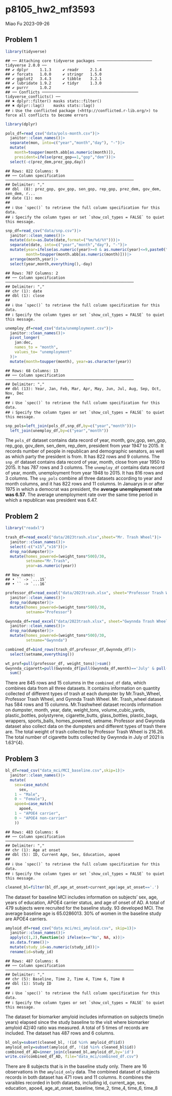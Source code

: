 p8105_hw2_mf3593
================
Miao Fu
2023-09-26

## Problem 1

``` r
library(tidyverse)
```

    ## ── Attaching core tidyverse packages ──────────────────────── tidyverse 2.0.0 ──
    ## ✔ dplyr     1.1.3     ✔ readr     2.1.4
    ## ✔ forcats   1.0.0     ✔ stringr   1.5.0
    ## ✔ ggplot2   3.4.3     ✔ tibble    3.2.1
    ## ✔ lubridate 1.9.2     ✔ tidyr     1.3.0
    ## ✔ purrr     1.0.2     
    ## ── Conflicts ────────────────────────────────────────── tidyverse_conflicts() ──
    ## ✖ dplyr::filter() masks stats::filter()
    ## ✖ dplyr::lag()    masks stats::lag()
    ## ℹ Use the conflicted package (<http://conflicted.r-lib.org/>) to force all conflicts to become errors

``` r
library(dplyr)
```

``` r
pols_df=read_csv("data/pols-month.csv")|>
  janitor::clean_names()|>
  separate(mon, into=c("year","month","day"), "-")|>
  mutate(
    month=toupper(month.abb[as.numeric(month)]),
    president=ifelse(prez_gop==1,"gop","dem"))|>
  select(-c(prez_dem,prez_gop,day))
```

    ## Rows: 822 Columns: 9
    ## ── Column specification ────────────────────────────────────────────────────────
    ## Delimiter: ","
    ## dbl  (8): prez_gop, gov_gop, sen_gop, rep_gop, prez_dem, gov_dem, sen_dem, r...
    ## date (1): mon
    ## 
    ## ℹ Use `spec()` to retrieve the full column specification for this data.
    ## ℹ Specify the column types or set `show_col_types = FALSE` to quiet this message.

``` r
snp_df=read_csv("data/snp.csv")|>
  janitor::clean_names()|>
  mutate(date=as.Date(date,format=("%m/%d/%Y")))|>
  separate(date, into=c("year","month","day"), "-")|>
  mutate(year=ifelse(as.numeric(year)>=0 & as.numeric(year)<=9,paste0("200",year),ifelse(as.numeric(year)<=15,paste0("20",year),paste0("19",year))),
         month=toupper(month.abb[as.numeric(month)]))|>
  arrange(month,year)|>
  select(year,month,everything(),-day)
```

    ## Rows: 787 Columns: 2
    ## ── Column specification ────────────────────────────────────────────────────────
    ## Delimiter: ","
    ## chr (1): date
    ## dbl (1): close
    ## 
    ## ℹ Use `spec()` to retrieve the full column specification for this data.
    ## ℹ Specify the column types or set `show_col_types = FALSE` to quiet this message.

``` r
unemploy_df=read_csv("data/unemployment.csv")|>
  janitor::clean_names()|>
  pivot_longer(
    jan:dec,
    names_to = "month",
    values_to= "unemployment"
  )|>
  mutate(month=toupper(month), year=as.character(year))
```

    ## Rows: 68 Columns: 13
    ## ── Column specification ────────────────────────────────────────────────────────
    ## Delimiter: ","
    ## dbl (13): Year, Jan, Feb, Mar, Apr, May, Jun, Jul, Aug, Sep, Oct, Nov, Dec
    ## 
    ## ℹ Use `spec()` to retrieve the full column specification for this data.
    ## ℹ Specify the column types or set `show_col_types = FALSE` to quiet this message.

``` r
snp_pols=left_join(pols_df,snp_df,by=c("year","month"))|>
  left_join(unemploy_df,by=c("year","month"))
```

The `pols_df` dataset contains data record of year, month, gov_gop,
sen_gop, rep_gop, gov_dem, sen_dem, rep_dem, president from year 1947 to
2015. It records number of people in republican and demographic
senators, as well as which party the president is from. It has 822 rows
and 9 columns. The `snp_df` dataset contains data record of year, month,
close from year 1950 to 2015. It has 787 rows and 3 columns. The
`unemploy_df` contains data record of year, month, unemployment from
year 1948 to 2015. It has 816 rows and 3 columns. The `snp_pols` combine
all three datasets according to year and month columns, and it has 822
rows and 11 columns. In Januarys in or after 1975 in which a democrat
was president, the **average unemployment rate was 6.57**. The average
unemployment rate over the same time period in which a republican was
president was 6.47.

## Problem 2

``` r
library("readxl")
```

``` r
trash_df=read_excel("data/2023trash.xlsx",sheet="Mr. Trash Wheel")|>
  janitor::clean_names()|>
  select(-c("x15","x16"))|>
  drop_na(dumpster)|>
  mutate(homes_powered=(weight_tons*500)/30,
         setname="Mr.Trash",
         year=as.numeric(year))
```

    ## New names:
    ## • `` -> `...15`
    ## • `` -> `...16`

``` r
professor_df=read_excel("data/2023trash.xlsx", sheet="Professor Trash Wheel")|>
  janitor::clean_names()|>
  drop_na(dumpster)|>
  mutate(homes_powered=(weight_tons*500)/30,
         setname="Professor")

Gwynnda_df=read_excel("data/2023trash.xlsx", sheet="Gwynnda Trash Wheel")|>
  janitor::clean_names()|>
  drop_na(dumpster)|>
  mutate(homes_powered=(weight_tons*500)/30,
         setname="Gwynnda")

combined_df=bind_rows(trash_df,professor_df,Gwynnda_df)|>
  select(setname,everything())

wt_prof=pull(professor_df, weight_tons)|>sum()
Gwynnda_cigarett=pull(Gwynnda_df[pull(Gwynnda_df,month)=='July' & pull(Gwynnda_df,year)==2021,],cigarette_butts)|>
  sum()
```

There are 845 rows and 15 columns in the `combined_df` data, which
combines data from all three datasets. It contains information on
quantity collected of different types of trash at each dumpster by
Mr.Trash_Wheel, Professor Trash Wheel, and Gynnda Trash Wheel.
Mr. Trash_wheel dataset has 584 rows and 15 columns. Mr.Trashwheel
dataset records information on dumpster, month, year, date, weight_tons,
volume_cubic_yards, plastic_bottles, polystyrene, cigarette_butts,
glass_bottles, plastic_bags, wrappers, sports_balls, homes_powered,
setname. Professor and Gwynnda dataset also collect data on the
dumpsters and different types of trash there are. The total weight of
trash collected by Professor Trash Wheel is 216.26. The total number of
cigarette butts collected by Gwynnda in July of 2021 is 1.63^{4}.

## Problem 3

``` r
bl_df=read_csv("data_mci/MCI_baseline.csv",skip=1)|>
  janitor::clean_names()|>
  mutate(
    sex=case_match( 
      sex,
    1 ~ "Male",
    0 ~ "Female"),
    apoe4=case_match(
      apoe4,
    1 ~ "APOE4 carrier",
    0 ~ "APOE4 non-carrier"
    ))
```

    ## Rows: 483 Columns: 6
    ## ── Column specification ────────────────────────────────────────────────────────
    ## Delimiter: ","
    ## chr (1): Age at onset
    ## dbl (5): ID, Current Age, Sex, Education, apoe4
    ## 
    ## ℹ Use `spec()` to retrieve the full column specification for this data.
    ## ℹ Specify the column types or set `show_col_types = FALSE` to quiet this message.

``` r
cleaned_bl=filter(bl_df,age_at_onset>current_age|age_at_onset=='.')
```

The dataset for baseline MCI includes information on subjects’ sex, age,
years of education, APOE4 carrier status, and age of onset of AD. A
total of 479 subjects were recruited for the baseline study. 93
developed MCI. The average baseline age is 65.0286013. 30% of women in
the baseline study are APOE4 carriers.

``` r
amyloid_df=read_csv("data_mci/mci_amyloid.csv", skip=1)|>
  janitor::clean_names()|>
  apply(c(1,2),function(x) ifelse(x=="Na", NA, x))|>
  as.data.frame()|>
  mutate(study_id=as.numeric(study_id))|>
  rename(id=study_id)
```

    ## Rows: 487 Columns: 6
    ## ── Column specification ────────────────────────────────────────────────────────
    ## Delimiter: ","
    ## chr (5): Baseline, Time 2, Time 4, Time 6, Time 8
    ## dbl (1): Study ID
    ## 
    ## ℹ Use `spec()` to retrieve the full column specification for this data.
    ## ℹ Specify the column types or set `show_col_types = FALSE` to quiet this message.

The dataset for biomarker amyloid includes information on subjects
time(in years) elapsed since the study baseline to the visit where
biomarker amyloid 42/40 ratio was measured. A total of 5 times of
records are included. The dataset has 487 rows and 6 columns.

``` r
bl_only=subset(cleaned_bl, !(id %in% amyloid_df$id))
amyloid_only=subset(amyloid_df, !(id %in% cleaned_bl$id))
combined_df_AD=inner_join(cleaned_bl,amyloid_df,by='id')
write.csv(combined_df_AD, file="data_mci/combined_df.csv")
```

There are 8 subjects that is in the baseline study only. There are 16
observations in the `amyloid_only` data. The combined dataset of
subjects records in both dataset has 471 rows and 11 columns. It
combines the varaibles recorded in both datasets, including id,
current_age, sex, education, apoe4, age_at_onset, baseline, time_2,
time_4, time_6, time_8
